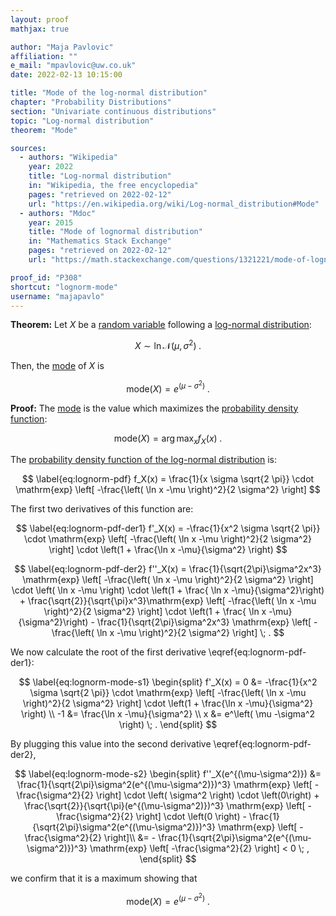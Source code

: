 ```yaml
---
layout: proof
mathjax: true

author: "Maja Pavlovic"
affiliation: ""
e_mail: "mpavlovic@uw.co.uk"
date: 2022-02-13 10:15:00

title: "Mode of the log-normal distribution"
chapter: "Probability Distributions"
section: "Univariate continuous distributions"
topic: "Log-normal distribution"
theorem: "Mode"

sources:
  - authors: "Wikipedia"
    year: 2022
    title: "Log-normal distribution"
    in: "Wikipedia, the free encyclopedia"
    pages: "retrieved on 2022-02-12"
    url: "https://en.wikipedia.org/wiki/Log-normal_distribution#Mode"
  - authors: "Mdoc"
    year: 2015
    title: "Mode of lognormal distribution"
    in: "Mathematics Stack Exchange"
    pages: "retrieved on 2022-02-12"
    url: "https://math.stackexchange.com/questions/1321221/mode-of-lognormal-distribution/1321626"

proof_id: "P308"
shortcut: "lognorm-mode"
username: "majapavlo"
---
```



**Theorem:** Let $X$ be a [random variable](/D/rvar) following a [log-normal distribution](/D/lognorm):

$$ \label{eq:lognorm}
X \sim \ln \mathcal{N}(\mu, \sigma^2) \; .
$$

Then, the [mode](/D/mode) of $X$ is

$$ \label{eq:lognorm-mode}
\mathrm{mode}(X) = e^\left( \mu -\sigma^2 \right) \; .
$$

**Proof:** The [mode](/D/mode) is the value which maximizes the [probability density function](/D/pdf):

$$ \label{eq:mode}
\mathrm{mode}(X) = \operatorname*{arg\,max}_x f_X(x) \; .
$$

The [probability density function of the log-normal distribution](/P/lognorm-pdf) is:

$$ \label{eq:lognorm-pdf}
f_X(x) = \frac{1}{x \sigma \sqrt{2 \pi}} \cdot \mathrm{exp} \left[ -\frac{\left( \ln x -\mu \right)^2}{2 \sigma^2} \right]
$$

The first two derivatives of this function are:

$$ \label{eq:lognorm-pdf-der1}
f'_X(x) = -\frac{1}{x^2 \sigma \sqrt{2 \pi}} \cdot \mathrm{exp} \left[ -\frac{\left( \ln x -\mu \right)^2}{2 \sigma^2} \right] \cdot \left(1 + \frac{\ln x -\mu}{\sigma^2} \right)
$$

$$ \label{eq:lognorm-pdf-der2}
f''_X(x) = \frac{1}{\sqrt{2\pi}\sigma^2x^3} \mathrm{exp} \left[ -\frac{\left( \ln x -\mu \right)^2}{2 \sigma^2} \right] \cdot \left( \ln x -\mu \right) \cdot \left(1 + \frac{ \ln x -\mu}{\sigma^2}\right) + \frac{\sqrt{2}}{\sqrt{\pi}x^3}\mathrm{exp} \left[ -\frac{\left( \ln x -\mu \right)^2}{2 \sigma^2} \right] \cdot \left(1 + \frac{ \ln x -\mu}{\sigma^2}\right) - \frac{1}{\sqrt{2\pi}\sigma^2x^3} \mathrm{exp} \left[ -\frac{\left( \ln x -\mu \right)^2}{2 \sigma^2} \right] \; .
$$

We now calculate the root of the first derivative \eqref{eq:lognorm-pdf-der1}:

$$ \label{eq:lognorm-mode-s1}
\begin{split}
f'_X(x) = 0 &= -\frac{1}{x^2 \sigma \sqrt{2 \pi}} \cdot \mathrm{exp} \left[ -\frac{\left( \ln x -\mu \right)^2}{2 \sigma^2} \right] \cdot \left(1 + \frac{\ln x -\mu}{\sigma^2} \right) \\
-1 &= \frac{\ln x -\mu}{\sigma^2} \\
x &= e^\left( \mu -\sigma^2 \right) \; .
\end{split}
$$

By plugging this value into the second derivative \eqref{eq:lognorm-pdf-der2},


$$ \label{eq:lognorm-mode-s2}
\begin{split}
f''_X(e^{(\mu-\sigma^2)}) &= \frac{1}{\sqrt{2\pi}\sigma^2(e^{(\mu-\sigma^2)})^3} \mathrm{exp} \left[ -\frac{\sigma^2}{2} \right] \cdot \left( \sigma^2 \right) \cdot \left(0\right) + \frac{\sqrt{2}}{\sqrt{\pi}(e^{(\mu-\sigma^2)})^3} \mathrm{exp} \left[ -\frac{\sigma^2}{2} \right] \cdot \left(0 \right) - \frac{1}{\sqrt{2\pi}\sigma^2(e^{(\mu-\sigma^2)})^3} \mathrm{exp} \left[ -\frac{\sigma^2}{2} \right]\\
&= - \frac{1}{\sqrt{2\pi}\sigma^2(e^{(\mu-\sigma^2)})^3} \mathrm{exp} \left[ -\frac{\sigma^2}{2} \right] < 0 \; ,
\end{split}
$$

we confirm that it is a maximum showing that

$$ \label{eq:lognorm-mode-qed}
\mathrm{mode}(X) = e^\left( \mu -\sigma^2 \right) \; .
$$